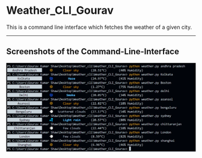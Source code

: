 # Weather_CLI_Gourav
This is a command line interface which fetches the weather of a given city.

<hr>

## Screenshots of the Command-Line-Interface

<img src = "Demo/Output.png">
